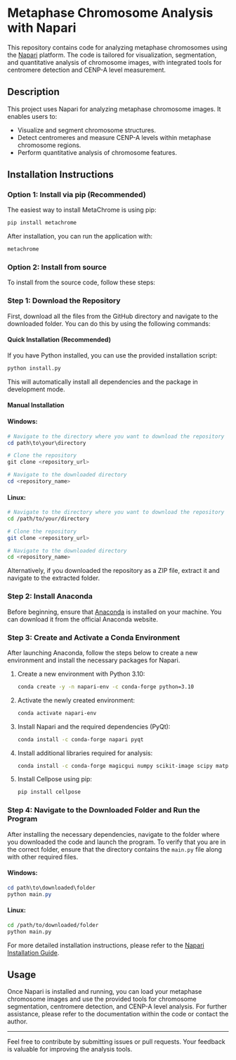 # Metaphase Chromosome Analysis with Napari

This repository contains code for analyzing metaphase chromosomes using the [Napari](https://napari.org/stable/) platform. The code is tailored for visualization, segmentation, and quantitative analysis of chromosome images, with integrated tools for centromere detection and CENP-A level measurement.



## Description
This project uses Napari for analyzing metaphase chromosome images. It enables users to:

- Visualize and segment chromosome structures.
- Detect centromeres and measure CENP-A levels within metaphase chromosome regions.
- Perform quantitative analysis of chromosome features.

## Installation Instructions

### Option 1: Install via pip (Recommended)

The easiest way to install MetaChrome is using pip:

```bash
pip install metachrome
```

After installation, you can run the application with:
```bash
metachrome
```

### Option 2: Install from source

To install from the source code, follow these steps:

### Step 1: Download the Repository

First, download all the files from the GitHub directory and navigate to the downloaded folder. You can do this by using the following commands:

#### Quick Installation (Recommended)

If you have Python installed, you can use the provided installation script:

```bash
python install.py
```

This will automatically install all dependencies and the package in development mode.

#### Manual Installation

#### Windows:
```powershell
# Navigate to the directory where you want to download the repository
cd path\to\your\directory

# Clone the repository
git clone <repository_url>

# Navigate to the downloaded directory
cd <repository_name>
```

#### Linux:
```bash
# Navigate to the directory where you want to download the repository
cd /path/to/your/directory

# Clone the repository
git clone <repository_url>

# Navigate to the downloaded directory
cd <repository_name>
```

Alternatively, if you downloaded the repository as a ZIP file, extract it and navigate to the extracted folder.

### Step 2: Install Anaconda

Before beginning, ensure that [Anaconda](https://www.anaconda.com/products/individual) is installed on your machine. You can download it from the official Anaconda website.

### Step 3: Create and Activate a Conda Environment

After launching Anaconda, follow the steps below to create a new environment and install the necessary packages for Napari.

1. Create a new environment with Python 3.10:
    ```bash
    conda create -y -n napari-env -c conda-forge python=3.10
    ```

2. Activate the newly created environment:
    ```bash
    conda activate napari-env
    ```

3. Install Napari and the required dependencies (PyQt):
    ```bash
    conda install -c conda-forge napari pyqt
    ```

4. Install additional libraries required for analysis:
    ```bash
    conda install -c conda-forge magicgui numpy scikit-image scipy matplotlib pandas qtpy
    ```

5. Install Cellpose using pip:
    ```bash
    pip install cellpose
    ```

### Step 4: Navigate to the Downloaded Folder and Run the Program

After installing the necessary dependencies, navigate to the folder where you downloaded the code and launch the program. To verify that you are in the correct folder, ensure that the directory contains the `main.py` file along with other required files.

#### Windows:
```powershell
cd path\to\downloaded\folder
python main.py
```

#### Linux:
```bash
cd /path/to/downloaded/folder
python main.py
```


    

For more detailed installation instructions, please refer to the [Napari Installation Guide](https://napari.org/stable/tutorials/fundamentals/installation.html).

## Usage

Once Napari is installed and running, you can load your metaphase chromosome images and use the provided tools for chromosome segmentation, centromere detection, and CENP-A level analysis. For further assistance, please refer to the documentation within the code or contact the author.

---

Feel free to contribute by submitting issues or pull requests. Your feedback is valuable for improving the analysis tools.

